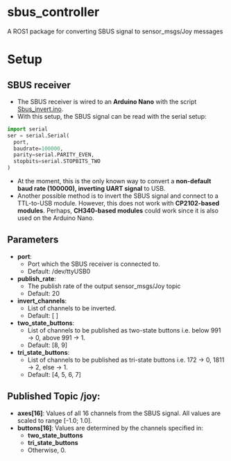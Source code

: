 # sbus_controller
A ROS1 package for converting SBUS signal to sensor_msgs/Joy messages

# Setup
## SBUS receiver
- The SBUS receiver is wired to an **Arduino Nano** with the script [Sbus_invert.ino](https://github.com/Cleric-K/vJoySerialFeeder/blob/master/Arduino/Sbus_invert/Sbus_invert.ino).
- With this setup, the SBUS signal can be read with the serial setup:
```python
import serial
ser = serial.Serial(
  port,
  baudrate=100000,
  parity=serial.PARITY_EVEN,
  stopbits=serial.STOPBITS_TWO
)
```
- At the moment, this is the only known way to convert a **non-default baud rate (100000), inverting UART signal** to USB.
- Another possible method is to invert the SBUS signal and connect to a TTL-to-USB module. However, this does not work with **CP2102-based modules**. Perhaps, **CH340-based modules** could work since it is also used on the Arduino Nano.
## Parameters
- **port**:
  - Port which the SBUS receiver is connected to.
  - Default: /dev/ttyUSB0
- **publish_rate**:
  - The publish rate of the output sensor_msgs/Joy topic
  - Default: 20
- **invert_channels**:
  - List of channels to be inverted.
  - Default: [ ]
- **two_state_buttons**:
  - List of channels to be published as two-state buttons i.e. below 991 &rarr; 0, above 991 &rarr; 1.
  - Default: [8, 9]
- **tri_state_buttons**:
  - List of channels to be published as tri-state buttons i.e. 172 &rarr; 0, 1811 &rarr; 2, else &rarr; 1.
  - Default: [4, 5, 6, 7]
 
## Published Topic /joy:
- **axes[16]**: Values of all 16 channels from the SBUS signal. All values are scaled to range [-1.0; 1.0].
- **buttons[16]**: Values are determined by the channels specified in:
  - **two_state_buttons**
  - **tri_state_buttons**
  - Otherwise, 0.
